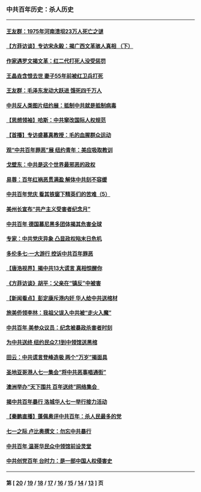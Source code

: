 ### 中共百年历史：杀人历史
---
#### [王友群：1975年河南溃坝23万人死亡之谜](../../pages/nf1176106/n13231576.md?09180430) 
#### [【方菲访谈】专访宋永毅：揭广西文革骇人真相 （下）](../../pages/nf1176106/n13209074.md?09180430) 
#### [作家遇罗文揭文革：红二代打死人没受惩罚](../../pages/nf1176106/n13205254.md?09180430) 
#### [王晶垚含恨去世 妻子55年前被红卫兵打死](../../pages/nf1176106/n13203590.md?09180430) 
#### [王友群：毛泽东发动大跃进 饿死四千万人](../../pages/nf1176106/n13177158.md?09180430) 
#### [中共反人类图片纽约展：抵制中共就是抵制病毒](../../pages/nf1176106/n13115371.md?09180430) 
#### [【思想领袖】哈斯：中共窜改国际人权规范](../../pages/nf1176106/n13053647.md?09180430) 
#### [【首播】专访盛慕真教授：毛的血腥群众运动](../../pages/nf1176106/n13091782.md?09180430) 
#### [观“中共百年罪恶”展 纽约青年：美应吸取教训](../../pages/nf1176106/n13085246.md?09180430) 
#### [戈壁东：中共是这个世界最邪恶的政权](../../pages/nf1176106/n13085641.md?09180430) 
#### [易蓉：百年红祸恶贯满盈 解体中共刻不容缓](../../pages/nf1176106/n13084455.md?09180430) 
#### [中共百年党庆 看其铁窗下精英们的苦难（5）](../../pages/nf1176106/n13076766.md?09180430) 
#### [美州长宣布“共产主义受害者纪念月”](../../pages/nf1176106/n13074024.md?09180430) 
#### [中共百年 德国慕尼黑多团体揭其危害全球](../../pages/nf1176106/n13068873.md?09180430) 
#### [专家：中共党庆异象 凸显政权陷末日危机](../../pages/nf1176106/n13067084.md?09180430) 
#### [多伦多七·一大游行 控诉中共百年罪恶](../../pages/nf1176106/n13062043.md?09180430) 
#### [【唐浩视界】揭中共13大谎言 真相惊醒你](../../pages/nf1176106/n13065208.md?09180430) 
#### [《方菲访谈》胡平：父亲在“镇反”中被害](../../pages/nf1176106/n13064114.md?09180430) 
#### [【新闻看点】彭定康斥港内奸 华人给中共送棺材](../../pages/nf1176106/n13064230.md?09180430) 
#### [旅美侨领李林：我祖父误入中共被“走火入魔”](../../pages/nf1176106/n13062777.md?09180430) 
#### [中共百年 美参众议员：纪念被暴政杀害者时刻](../../pages/nf1176106/n13063735.md?09180430) 
#### [为中共送终 纽约民众7.1到中领馆送黑棺](../../pages/nf1176106/n13062573.md?09180430) 
#### [田云：中共谎言登峰造极 两个“万岁”揭面具](../../pages/nf1176106/n13062013.md?09180430) 
#### [圣地亚哥港人七一集会“将中共恶事唱通街”](../../pages/nf1176106/n13062681.md?09180430) 
#### [澳洲举办“天下围共 百年送终”网络集会  ](../../pages/nf1176106/n13054366.md?09180430) 
#### [揭中共百年暴行 洛城华人七一举行接力活动](../../pages/nf1176106/n13061979.md?09180430) 
#### [【秦鹏直播】蓬佩奥评中共百年：杀人民最多的党](../../pages/nf1176106/n13061736.md?09180430) 
#### [七一之际 卢比奥撰文：勿忘中共暴行](../../pages/nf1176106/n13061044.md?09180430) 
#### [中共百年 温哥华民众中领馆前设灵堂](../../pages/nf1176106/n13061399.md?09180430) 
#### [中共创党百年 台时力：是一部中国人权侵害史](../../pages/nf1176106/n13060687.md?09180430) 

---
#### 第 [ [20](./20.md?09180430) / [19](./19.md?09180430) / [18](./18.md?09180430) / [17](./17.md?09180430) / [16](./16.md?09180430) / [15](./15.md?09180430) / [14](./14.md?09180430) / [13](./13.md?09180430) ] 页
